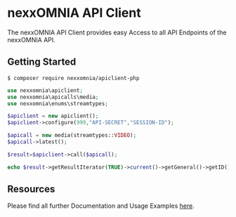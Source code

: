 nexxOMNIA API Client
=====================

The nexxOMNIA API Client provides easy Access to all API Endpoints of the nexxOMNIA API.

Getting Started
---------------

```
$ composer require nexxomnia/apiclient-php
```

```php
use nexxomnia\apiclient;
use nexxomnia\apicalls\media;
use nexxomnia\enums\streamtypes;

$apiclient = new apiclient();
$apiclient->configure(999,"API-SECRET","SESSION-ID");

$apicall = new media(streamtypes::VIDEO);
$apicall->latest();

$result=$apiclient->call($apicall);

echo $result->getResultIterator(TRUE)->current()->getGeneral()->getID(); // outputs the ID of the first Element

```

Resources
---------

Please find all further Documentation and Usage Examples [here](https://api.docs.nexx.cloud/api-clients/php).

